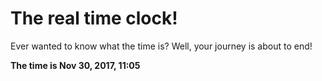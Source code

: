 # The real time clock!

Ever wanted to know what the time is? Well, your journey is about to end!

**The time is Nov 30, 2017, 11:05**